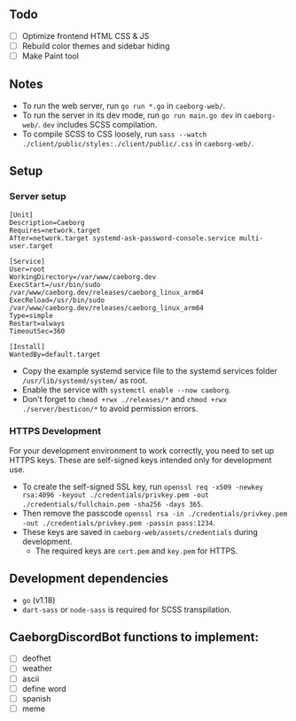 ## Todo
* [ ] Optimize frontend HTML CSS & JS
* [ ] Rebuild color themes and sidebar hiding
* [ ] Make Paint tool

## Notes
* To run the web server, run `go run *.go` in `caeborg-web/`.
* To run the server in its dev mode, run `go run main.go dev` in `caeborg-web/`. `dev` includes SCSS compilation.
* To compile SCSS to CSS loosely, run `sass --watch ./client/public/styles:./client/public/.css` in `caeborg-web/`.

## Setup
### Server setup
```
[Unit]
Description=Caeborg
Requires=network.target
After=network.target systemd-ask-password-console.service multi-user.target

[Service]
User=root
WorkingDirectory=/var/www/caeborg.dev
ExecStart=/usr/bin/sudo /var/www/caeborg.dev/releases/caeborg_linux_arm64
ExecReload=/usr/bin/sudo /var/www/caeborg.dev/releases/caeborg_linux_arm64
Type=simple
Restart=always
TimeoutSec=360

[Install]
WantedBy=default.target
```
* Copy the example systemd service file to the systemd services folder `/usr/lib/systemd/system/` as root.
* Enable the service with `systemctl enable --now caeborg`.
* Don't forget to `chmod +rwx ./releases/*` and `chmod +rwx ./server/besticon/*` to avoid permission errors.
### HTTPS Development
For your development environment to work correctly, you need to set up HTTPS keys. These are self-signed keys intended only for development use.
* To create the self-signed SSL key, run `openssl req -x509 -newkey rsa:4096 -keyout ./credentials/privkey.pem -out ./credentials/fullchain.pem -sha256 -days 365`.
* Then remove the passcode `openssl rsa -in ./credentials/privkey.pem -out ./credentials/privkey.pem -passin pass:1234`.
* These keys are saved in `caeborg-web/assets/credentials` during development.
    * The required keys are `cert.pem` and `key.pem` for HTTPS.

## Development dependencies
* `go` (v1.18)
* `dart-sass` or `node-sass` is required for SCSS transpilation.

## CaeborgDiscordBot functions to implement:
* [ ] deofhet
* [ ] weather
* [ ] ascii
* [ ] define word
* [ ] spanish
* [ ] meme

